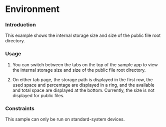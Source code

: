 # Environment

### Introduction

This example shows the internal storage size and size of the public file root directory.

### Usage

1. You can switch between the tabs on the top of the sample app to view the internal storage size and size of the public file root directory.

2. On either tab page, the storage path is displayed in the first row, the used space and percentage are displayed in a ring, and the available and total space are displayed at the bottom. Currently, the size is not displayed for public files.

### Constraints

This sample can only be run on standard-system devices.

